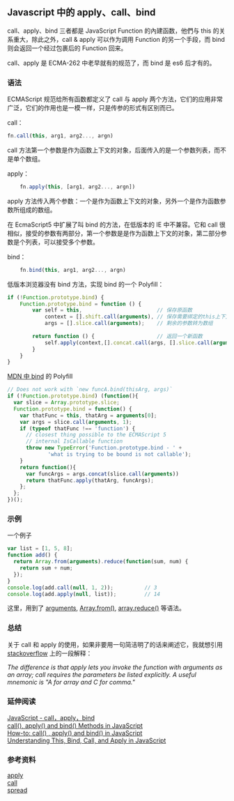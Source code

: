 
## Javascript 中的 apply、call、bind

call、apply、bind 三者都是 JavaScript Function 的內建函数，他們与 this 的关系重大，除此之外，call & apply 可以作为调用 Function 的另一个手段，而 bind 则会返回一个经过包裹后的 Function 回来。

call、apply 是 ECMA-262 中老早就有的规范了，而 bind 是 es6 后才有的。

### 语法

ECMAScript 规范给所有函数都定义了 call 与 apply 两个方法，它们的应用非常广泛，它们的作用也是一模一样，只是传参的形式有区别而已。

call：
```javascript
fn.call(this, arg1, arg2..., argn)
```
call 方法第一个参数是作为函数上下文的对象，后面传入的是一个参数列表，而不是单个数组。

apply：
```javascript
    fn.apply(this, [arg1, arg2..., argn])
```
apply 方法传入两个参数：一个是作为函数上下文的对象，另外一个是作为函数参数所组成的数组。

在 EcmaScript5 中扩展了叫 bind 的方法，在低版本的 IE 中不兼容。它和 call 很相似，接受的参数有两部分，第一个参数是是作为函数上下文的对象，第二部分参数是个列表，可以接受多个参数。

bind：
```javascript
    fn.bind(this, arg1, arg2..., argn)
```
低版本浏览器没有 bind 方法，实现 bind 的一个 Polyfill：
```javascript
if (!Function.prototype.bind) {
    Function.prototype.bind = function () {
        var self = this,                        // 保存原函数
            context = [].shift.call(arguments), // 保存需要绑定的this上下文
            args = [].slice.call(arguments);    // 剩余的参数转为数组
            
        return function () {                    // 返回一个新函数
            self.apply(context,[].concat.call(args, [].slice.call(arguments)));
        }
    }
}
```
[MDN 中 bind](https://developer.mozilla.org/zh-CN/docs/Web/JavaScript/Reference/Global_Objects/Function/bind) 的 Polyfill
```javascript
// Does not work with `new funcA.bind(thisArg, args)`
if (!Function.prototype.bind) (function(){
  var slice = Array.prototype.slice;
  Function.prototype.bind = function() {
    var thatFunc = this, thatArg = arguments[0];
    var args = slice.call(arguments, 1);
    if (typeof thatFunc !== 'function') {
      // closest thing possible to the ECMAScript 5
      // internal IsCallable function
      throw new TypeError('Function.prototype.bind - ' +
             'what is trying to be bound is not callable');
    }
    return function(){
      var funcArgs = args.concat(slice.call(arguments))
      return thatFunc.apply(thatArg, funcArgs);
    };
  };
})();
```

### 示例

一个例子
```javascript
var list = [1, 5, 8];
function add() {
  return Array.from(arguments).reduce(function(sum, num) {
    return sum + num;
  });
}
console.log(add.call(null, 1, 2));			// 3
console.log(add.apply(null, list));			// 14
```
这里，用到了 [arguments](https://developer.mozilla.org/en-US/docs/Web/JavaScript/Reference/Functions/arguments), [Array.from()](https://developer.mozilla.org/zh-TW/docs/Web/JavaScript/Reference/Global_Objects/Array/from), [array.reduce()](https://developer.mozilla.org/zh-TW/docs/Web/JavaScript/Reference/Global_Objects/Array/Reduce) 等语法。

### 总结

关于 call 和 apply 的使用，如果非要用一句简洁明了的话来阐述它，我就想引用 [stackoverflow](https://stackoverflow.com/questions/1986896/what-is-the-difference-between-call-and-apply) 上的一段解释：

*The difference is that apply lets you invoke the function with arguments as an array; call requires the parameters be listed explicitly. A useful mnemonic is "A for array and C for comma."*

### 延伸阅读
[JavaScript - call，apply，bind](https://ithelp.ithome.com.tw/articles/10195896)       
[call(), apply() and bind() Methods in JavaScript](https://www.codingame.com/playgrounds/9799/learn-solve-call-apply-and-bind-methods-in-javascript)      
[How-to: call() , apply() and bind() in JavaScript](https://www.codementor.io/niladrisekhardutta/how-to-call-apply-and-bind-in-javascript-8i1jca6jp)     
[Understanding This, Bind, Call, and Apply in JavaScript](https://www.taniarascia.com/this-bind-call-apply-javascript/)     


### 参考资料
[apply](https://developer.mozilla.org/en-US/docs/Web/JavaScript/Reference/Global_Objects/Function/apply)     
[call](https://developer.mozilla.org/en-US/docs/Web/JavaScript/Reference/Global_Objects/Function/call)    
[spread](https://developer.mozilla.org/en-US/docs/Web/JavaScript/Reference/Operators/Spread_syntax)        
